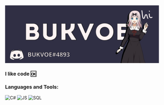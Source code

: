 ![Header](https://github.com/Bukvoe/Bukvoe/blob/main/assets/header.png)
### I like code 🆗
### Languages and Tools:
![C#](https://img.shields.io/badge/-C%23-2d2b43?style=for-the-badge&logo=.net&logoColor=ffffff)
![JS](https://img.shields.io/badge/-JavaScript-2d2b43?style=for-the-badge&logo=JavaScript&logoColor=ffffff)
![SQL](https://img.shields.io/badge/-Sql-2d2b43?style=for-the-badge&logo=mysql&logoColor=ffffff)

<div align="center" width="1000" heigth="300">
  <img href="https://github.com/Bukvoe/Bukvoe/blob/main/assets/githubload.gif"/>
</div>
